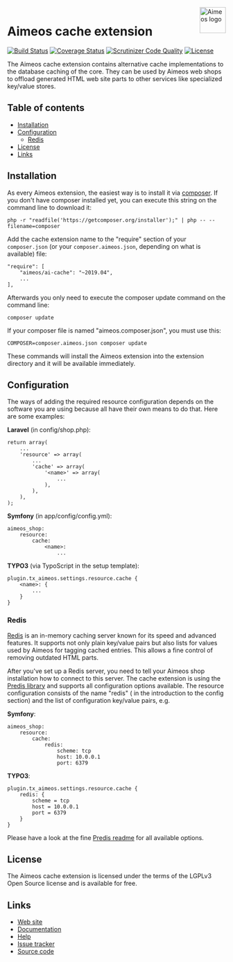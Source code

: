 <a href="https://aimeos.org/">
    <img src="https://aimeos.org/fileadmin/template/icons/logo.png" alt="Aimeos logo" title="Aimeos" align="right" height="60" />
</a>

Aimeos cache extension
======================
[![Build Status](https://travis-ci.org/aimeos/ai-cache.svg?branch=master)](https://travis-ci.org/aimeos/ai-cache)
[![Coverage Status](https://coveralls.io/repos/aimeos/ai-cache/badge.svg?branch=master)](https://coveralls.io/r/aimeos/ai-cache?branch=master)
[![Scrutinizer Code Quality](https://scrutinizer-ci.com/g/aimeos/ai-cache/badges/quality-score.png?b=master)](https://scrutinizer-ci.com/g/aimeos/ai-cache/?branch=master)
[![License](https://poser.pugx.org/aimeos/ai-cache/license.svg)](https://packagist.org/packages/aimeos/ai-cache)

The Aimeos cache extension contains alternative cache implementations to the database caching of the core. They can be used by Aimeos web shops to offload generated HTML web site parts to other services like specialized key/value stores.

## Table of contents

- [Installation](#installation)
- [Configuration](#configuration)
  - [Redis](#redis)
- [License](#license)
- [Links](#links)

## Installation

As every Aimeos extension, the easiest way is to install it via [composer](https://getcomposer.org/). If you don't have composer installed yet, you can execute this string on the command line to download it:
```
php -r "readfile('https://getcomposer.org/installer');" | php -- --filename=composer
```

Add the cache extension name to the "require" section of your ```composer.json``` (or your ```composer.aimeos.json```, depending on what is available) file:
```
"require": [
    "aimeos/ai-cache": "~2019.04",
    ...
],
```

Afterwards you only need to execute the composer update command on the command line:
```
composer update
```

If your composer file is named "aimeos.composer.json", you must use this:
```
COMPOSER=composer.aimeos.json composer update
```

These commands will install the Aimeos extension into the extension directory and it will be available immediately.

## Configuration

The ways of adding the required resource configuration depends on the software you are using because all have their own means to do that. Here are some examples:

**Laravel** (in config/shop.php):
```
return array(
    ...
    'resource' => array(
        ...
        'cache' => array(
            '<name>' => array(
                ...
            ),
        ),
    ),
);
```

**Symfony** (in app/config/config.yml):
```
aimeos_shop:
    resource:
        cache:
            <name>:
                ...
```

**TYPO3** (via TypoScript in the setup template):
```
plugin.tx_aimeos.settings.resource.cache {
    <name>: {
        ...
    }
}
```

### Redis

[Redis](http://www.redis.io/) is an in-memory caching server known for its speed and advanced features. It supports not only plain key/value pairs but also lists for values used by Aimeos for tagging cached entries. This allows a fine control of removing outdated HTML parts.

After you've set up a Redis server, you need to tell your Aimeos shop installation how to connect to this server. The cache extension is using the [Predis library](https://github.com/nrk/predis) and supports all configuration options available. The resource configuration consists of the name "redis" (<name> in the introduction to the config section) and the list of configuration key/value pairs, e.g.

**Symfony**:
```
aimeos_shop:
    resource:
        cache:
            redis:
                scheme: tcp
                host: 10.0.0.1
                port: 6379
```

**TYPO3**:
```
plugin.tx_aimeos.settings.resource.cache {
    redis: {
        scheme = tcp
        host = 10.0.0.1
        port = 6379
    }
}
```

Please have a look at the fine [Predis readme](https://github.com/nrk/predis) for all available options.

## License

The Aimeos cache extension is licensed under the terms of the LGPLv3 Open Source license and is available for free.

## Links

* [Web site](https://aimeos.org/)
* [Documentation](https://aimeos.org/docs)
* [Help](https://aimeos.org/help)
* [Issue tracker](https://github.com/aimeos/ai-cache/issues)
* [Source code](https://github.com/aimeos/ai-cache)

